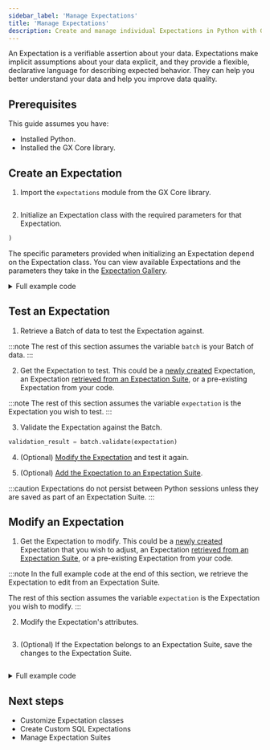 ```yaml
---
sidebar_label: 'Manage Expectations'
title: 'Manage Expectations'
description: Create and manage individual Expectations in Python with GX Core.
---
```


An Expectation is a verifiable assertion about your data. Expectations make implicit assumptions about your data explicit, and they provide a flexible, declarative language for describing expected behavior. They can help you better understand your data and help you improve data quality. 

## Prerequisites

This guide assumes you have:

- Installed Python.
- Installed the GX Core library.

## Create an Expectation

1. Import the `expectations` module from the GX Core library.
   
  ```python name="tests/integration/docusaurus/core/expectations/create_an_expectation.py imports"
  ```

2. Initialize an Expectation class with the required parameters for that Expectation.

  ```python name="tests/integration/docusaurus/core/expectations/create_an_expectation.py initialize Expectations"
)
  ```

  The specific parameters provided when initializing an Expectation depend on the Expectation class.  You can view available Expectations and the parameters they take in the [Expectation Gallery](https://greatexpectations.io/expectations).

<details><summary>Full example code</summary>
<p>

```python name="tests/integration/docusaurus/core/expectations/create_an_expectation.py full example code"
```

</p>
</details>

## Test an Expectation

1. Retrieve a Batch of data to test the Expectation against.

  :::note
  The rest of this section assumes the variable `batch` is your Batch of data.
  :::

2. Get the Expectation to test.  This could be a [newly created](#create-an-expectation) Expectation, an Expectation [retrieved from an Expectation Suite](/core/expectations/manage_expectation_suites#get-a-specific-expectation-from-an-expectation-suite), or a pre-existing Expectation from your code.
  
  :::note
  The rest of this section assumes the variable `expectation` is the Expectation you wish to test.
  :::

3. Validate the Expectation against the Batch.

  ```python
validation_result = batch.validate(expectation)
  ```

4. (Optional) [Modify the Expectation](#modify-an-expectation) and test it again.
 
5. (Optional) [Add the Expectation to an Expectation Suite](/core/expectations/manage_expectation_suites#add-expectations-to-an-expectation-suite).
   
  :::caution 
  Expectations do not persist between Python sessions unless they are saved as part of an Expectation Suite.
  :::

## Modify an Expectation

1. Get the Expectation to modify.  This could be a [newly created](#create-an-expectation) Expectation that you wish to adjust, an Expectation [retrieved from an Expectation Suite](/core/expectations/manage_expectation_suites#get-a-specific-expectation-from-an-expectation-suite), or a pre-existing Expectation from your code.
  
  :::note
  In the full example code at the end of this section, we retrieve the Expectation to edit from an Expectation Suite.

  The rest of this section assumes the variable `expectation` is the Expectation you wish to modify.
  :::

2. Modify the Expectation's attributes.
  ```python name="tests/integration/docusaurus/core/expectations/edit_a_single_expectation.py edit attribute"
  ```

3. (Optional) If the Expectation belongs to an Expectation Suite, save the changes to the Expectation Suite.
  ```python name="tests/integration/docusaurus/core/expectations/edit_a_single_expectation.py save the Expectation"
  ```

<details><summary>Full example code</summary>
<p>

```python name="tests/integration/docusaurus/core/expectations/edit_a_single_expectation.py full example code"
```

</p>
</details>


## Next steps

- Customize Expectation classes
- Create Custom SQL Expectations
- Manage Expectation Suites